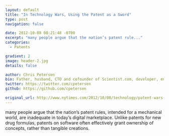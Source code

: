 ```yaml
---
layout: default
title: "In Technology Wars, Using the Patent as a Sword"
type: post
navigation: false

date: 2012-10-08 08:21:48 -0700
excerpt: "many people argue that the nation’s patent rule..."
categories:
  - Patents

gradient: 2
image: header-2.jpg
details: false

author: Chris Petersen
bio: Father, husband, CTO and cofounder of Scientist.com, developer, entrepreneur and technologist.
twitter: https://twitter.com/cpetersen
github: https://github.com/cpetersen

original_url: http://www.nytimes.com/2012/10/08/technology/patent-wars-among-tech-giants-can-stifle-competition.html
---
```



many people argue that the nation’s patent rules, intended for a mechanical world, are inadequate in today’s digital marketplace. Unlike patents for new drug formulas, patents on software often effectively grant ownership of concepts, rather than tangible creations.

